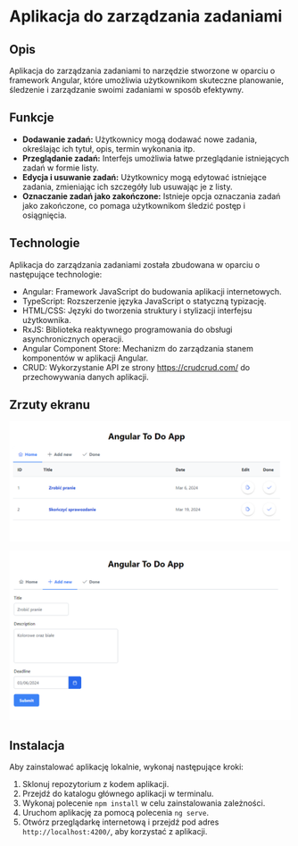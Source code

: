 # Aplikacja do zarządzania zadaniami

## Opis

Aplikacja do zarządzania zadaniami to narzędzie stworzone w oparciu o framework Angular, które umożliwia użytkownikom skuteczne planowanie, śledzenie i zarządzanie swoimi zadaniami w sposób efektywny.

## Funkcje

- **Dodawanie zadań:** Użytkownicy mogą dodawać nowe zadania, określając ich tytuł, opis, termin wykonania itp.
- **Przeglądanie zadań:** Interfejs umożliwia łatwe przeglądanie istniejących zadań w formie listy.
- **Edycja i usuwanie zadań:** Użytkownicy mogą edytować istniejące zadania, zmieniając ich szczegóły lub usuwając je z listy.
- **Oznaczanie zadań jako zakończone:** Istnieje opcja oznaczania zadań jako zakończone, co pomaga użytkownikom śledzić postęp i osiągnięcia.

## Technologie

Aplikacja do zarządzania zadaniami została zbudowana w oparciu o następujące technologie:

- Angular: Framework JavaScript do budowania aplikacji internetowych.
- TypeScript: Rozszerzenie języka JavaScript o statyczną typizację.
- HTML/CSS: Języki do tworzenia struktury i stylizacji interfejsu użytkownika.
- RxJS: Biblioteka reaktywnego programowania do obsługi asynchronicznych operacji.
- Angular Component Store: Mechanizm do zarządzania stanem komponentów w aplikacji Angular.
- CRUD: Wykorzystanie API ze strony https://crudcrud.com/ do przechowywania danych aplikacji.

## Zrzuty ekranu

![Screen 1](list.png)

![Screen 2](add_new.png)

## Instalacja

Aby zainstalować aplikację lokalnie, wykonaj następujące kroki:

1. Sklonuj repozytorium z kodem aplikacji.
2. Przejdź do katalogu głównego aplikacji w terminalu.
3. Wykonaj polecenie `npm install` w celu zainstalowania zależności.
4. Uruchom aplikację za pomocą polecenia `ng serve`.
5. Otwórz przeglądarkę internetową i przejdź pod adres `http://localhost:4200/`, aby korzystać z aplikacji.
